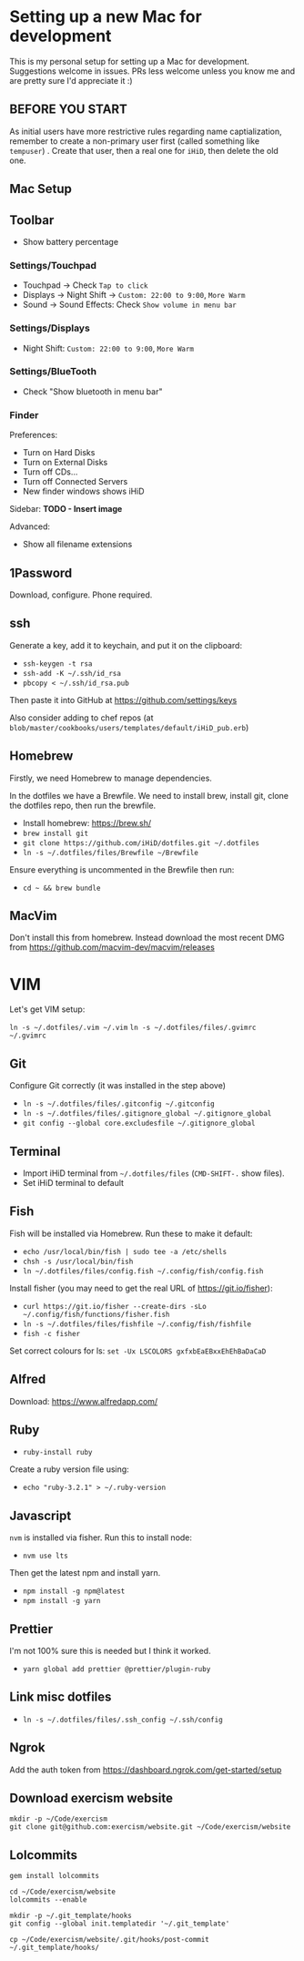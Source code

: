 # Setting up a new Mac for development

This is my personal setup for setting up a Mac for development. Suggestions welcome in issues. PRs less welcome unless you know me and are pretty sure I'd appreciate it :)

## BEFORE YOU START

As initial users have more restrictive rules regarding name captialization, remember to create a non-primary user first (called something like `tempuser`) . Create that user, then a real one for `iHiD`, then delete the old one.

## Mac Setup

## Toolbar

- Show battery percentage

### Settings/Touchpad 

- Touchpad -> Check `Tap to click`
- Displays -> Night Shift -> `Custom: 22:00 to 9:00`, `More Warm`
- Sound -> Sound Effects: Check `Show volume in menu bar` 

### Settings/Displays
- Night Shift: `Custom: 22:00 to 9:00`, `More Warm`

### Settings/BlueTooth
- Check "Show bluetooth in menu bar"

### Finder

Preferences:
- Turn on Hard Disks
- Turn on External Disks
- Turn off CDs...
- Turn off Connected Servers
- New finder windows shows iHiD

Sidebar:
**TODO - Insert image**


Advanced:
- Show all filename extensions

## 1Password

Download, configure. Phone required.

## ssh

Generate a key, add it to keychain, and put it on the clipboard:

- `ssh-keygen -t rsa`
- `ssh-add -K ~/.ssh/id_rsa`
- `pbcopy < ~/.ssh/id_rsa.pub`

Then paste it into GitHub at https://github.com/settings/keys

Also consider adding to chef repos (at `blob/master/cookbooks/users/templates/default/iHiD_pub.erb`)

## Homebrew

Firstly, we need Homebrew to manage dependencies.

In the dotfiles we have a Brewfile. We need to install brew, install git, clone the dotfiles repo, then run the brewfile.

- Install homebrew: https://brew.sh/
- `brew install git`
- `git clone https://github.com/iHiD/dotfiles.git ~/.dotfiles`
- `ln -s ~/.dotfiles/files/Brewfile ~/Brewfile`

Ensure everything is uncommented in the Brewfile then run:
- `cd ~ && brew bundle`

## MacVim

Don't install this from homebrew. Instead download the most recent DMG from https://github.com/macvim-dev/macvim/releases

# VIM

Let's get VIM setup:

`ln -s ~/.dotfiles/.vim ~/.vim`
`ln -s ~/.dotfiles/files/.gvimrc ~/.gvimrc`

## Git

Configure Git correctly (it was installed in the step above)

- `ln -s ~/.dotfiles/files/.gitconfig ~/.gitconfig`
- `ln -s ~/.dotfiles/files/.gitignore_global ~/.gitignore_global`
- `git config --global core.excludesfile ~/.gitignore_global`

## Terminal

- Import iHiD terminal from `~/.dotfiles/files` (`CMD-SHIFT-.` show files).
- Set iHiD terminal to default

## Fish

Fish will be installed via Homebrew. Run these to make it default:

- `echo /usr/local/bin/fish | sudo tee -a /etc/shells`
- `chsh -s /usr/local/bin/fish`
- `ln ~/.dotfiles/files/config.fish ~/.config/fish/config.fish`

Install fisher (you may need to get the real URL of https://git.io/fisher):

- `curl https://git.io/fisher --create-dirs -sLo ~/.config/fish/functions/fisher.fish`
- `ln -s ~/.dotfiles/files/fishfile ~/.config/fish/fishfile`
- `fish -c fisher`

Set correct colours for ls:
`set -Ux LSCOLORS gxfxbEaEBxxEhEhBaDaCaD`

## Alfred

Download: https://www.alfredapp.com/

## Ruby

- `ruby-install ruby`

Create a ruby version file using:
- `echo "ruby-3.2.1" > ~/.ruby-version`

## Javascript

`nvm` is installed via fisher. Run this to install node:

- `nvm use lts`

Then get the latest npm and install yarn.

- `npm install -g npm@latest`
- `npm install -g yarn`

## Prettier

I'm not 100% sure this is needed but I think it worked.
- `yarn global add prettier @prettier/plugin-ruby`

## Link misc dotfiles

- `ln -s ~/.dotfiles/files/.ssh_config ~/.ssh/config`

## Ngrok

Add the auth token from https://dashboard.ngrok.com/get-started/setup

## Download exercism website

```
mkdir -p ~/Code/exercism
git clone git@github.com:exercism/website.git ~/Code/exercism/website
```

## Lolcommits

```
gem install lolcommits

cd ~/Code/exercism/website
lolcommits --enable

mkdir -p ~/.git_template/hooks
git config --global init.templatedir '~/.git_template'

cp ~/Code/exercism/website/.git/hooks/post-commit ~/.git_template/hooks/
```

